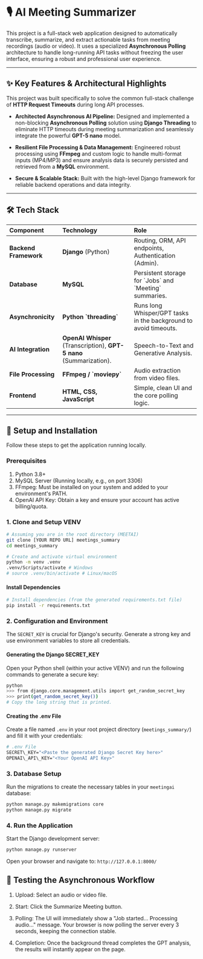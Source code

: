 # 🎙️ AI Meeting Summarizer

This project is a full-stack web application designed to automatically transcribe, summarize, and extract actionable tasks from meeting recordings (audio or video). It uses a specialized **Asynchronous Polling** architecture to handle long-running API tasks without freezing the user interface, ensuring a robust and professional user experience.

---

## ✨ Key Features & Architectural Highlights

This project was built specifically to solve the common full-stack challenge of **HTTP Request Timeouts** during long API processes.

* **Architected Asynchronous AI Pipeline:** Designed and implemented a non-blocking **Asynchronous Polling** solution using **Django Threading** to eliminate HTTP timeouts during meeting summarization and seamlessly integrate the powerful **GPT-5 nano** model.

* **Resilient File Processing & Data Management:** Engineered robust processing using **FFmpeg** and custom logic to handle multi-format inputs (MP4/MP3) and ensure analysis data is securely persisted and retrieved from a **MySQL** environment.

* **Secure & Scalable Stack:** Built with the high-level Django framework for reliable backend operations and data integrity.

---

## 🛠️ Tech Stack

| **Component** | **Technology** | **Role** |
| :--- | :--- | :--- |
| **Backend Framework** | **Django** (Python) | Routing, ORM, API endpoints, Authentication (Admin). |
| **Database** | **MySQL** | Persistent storage for \`Jobs\` and \`Meeting\` summaries. |
| **Asynchronicity** | **Python \`threading\`** | Runs long Whisper/GPT tasks in the background to avoid timeouts. |
| **AI Integration** | **OpenAI Whisper** (Transcription), **GPT-5 nano** (Summarization). | Speech-to-Text and Generative Analysis. |
| **File Processing** | **FFmpeg / \`moviepy\`** | Audio extraction from video files. |
| **Frontend** | **HTML, CSS, JavaScript** | Simple, clean UI and the core polling logic. |

---

## 🚀 Setup and Installation

Follow these steps to get the application running locally.

### Prerequisites

1. Python 3.8+
2. MySQL Server (Running locally, e.g., on port 3306)
3. FFmpeg: Must be installed on your system and added to your environment's PATH.
4. OpenAI API Key: Obtain a key and ensure your account has active billing/quota.

### 1. Clone and Setup VENV

```bash
# Assuming you are in the root directory (MEETAI)
git clone [YOUR REPO URL] meetings_summary
cd meetings_summary

# Create and activate virtual environment
python -m venv .venv
.venv/Scripts/activate # Windows
# source .venv/bin/activate # Linux/macOS
```

#### Install Dependencies

```bash
# Install dependencies (from the generated requirements.txt file)
pip install -r requirements.txt
```

### 2. Configuration and Environment

The `SECRET_KEY` is crucial for Django's security. Generate a strong key and use environment variables to store all credentials.

#### Generating the Django SECRET_KEY
Open your Python shell (within your active VENV) and run the following commands to generate a secure key:

```bash
python
>>> from django.core.management.utils import get_random_secret_key
>>> print(get_random_secret_key())
# Copy the long string that is printed.
```

#### Creating the .env File
Create a file named `.env` in your root project directory (`meetings_summary/`) and fill it with your credentials:

```bash
# .env File
SECRET\_KEY="<Paste the generated Django Secret Key here>"
OPENAI\_API\_KEY="<Your OpenAI API Key>"
```

### 3. Database Setup
Run the migrations to create the necessary tables in your `meetingai` database:

```bash
python manage.py makemigrations core
python manage.py migrate
```

### 4. Run the Application
Start the Django development server:
```bash
python manage.py runserver
```

Open your browser and navigate to: `http://127.0.0.1:8000/`

## 🎯 Testing the Asynchronous Workflow

1. Upload: Select an audio or video file.

2. Start: Click the Summarize Meeting button.

3. Polling: The UI will immediately show a "Job started... Processing audio..." message. Your browser is now polling the server every 3 seconds, keeping the connection stable.

4. Completion: Once the background thread completes the GPT analysis, the results will instantly appear on the page.